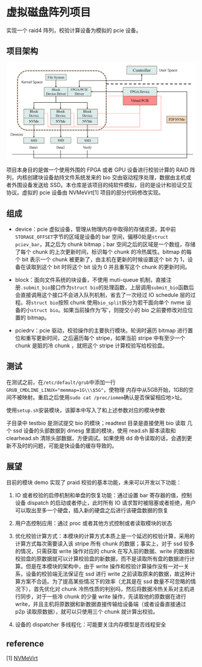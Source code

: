 # 虚拟磁盘阵列项目

实现一个 raid4 阵列，校验计算设备为模拟的 pcie 设备。

## 项目架构

![](image.png)

项目本身目的是做一个使用外围的 FPGA 或者 GPU 设备进行校验计算的 RAID 阵列，内核创建块设备劫持文件系统发来的 bio 交由驱动程序处理，数据由主机或者外围设备发送给 SSD。本仓库是该项目的纯软件模拟，目的是设计和验证交互协议。虚拟的 pcie 设备由 NVMeVirt[1] 项目的部分代码修改实现。

## 组成

* device：pcie 虚拟设备，管理从物理内存中取得的存储资源，其中前`STORAGE_OFFSET`字节的区域是设备的 bar 空间，偏移0处是`struct pciev_bar`，其之后为 chunk bitmap；bar 空间之后的区域是一个数组，存储了每个 chunk 的上次更新时间，标识每个 chunk 的冷热属性。bitmap 的每个 bit 表示一个 chunk 被更新了，由主机在更新的时候设置这个 bit 为 1，设备在读取到这个 bit 时将这个 bit 设为 0 并且重写这个 chunk 的更新时间。

* block：面向文件系统的块设备，不使用 muti-queue 机制，直接注册`.submit_bio`接口作为`struct bio`的处理函数，上层调用`submit_bio`函数后会直接调用这个接口不会进入队列机制，省去了一次经过 IO schedule 层的过程。将`struct bio`按照 chunk 使用`bio_split`拆分为若干面向单个 nvme 设备的小`struct bio`。如果当前操作为‘写’，则提交小的 bio 之前要修改对应位置的 bitmap。

* pciedrv：pcie 驱动，校验操作的主要执行模块。轮询时遍历 bitmap 进行置位和重写更新时间，之后遍历每个 stripe，如果当前 stripe 中有至少一个 chunk 是脏的冷 chunk ，就把这个 stripe 计算校验写给校验盘。

## 测试

在测试之前，在`/etc/default/grub`中添加一行`GRUB_CMDLINE_LINUX="memmap=1G\\\$5G"`，使物理
内存中从5GB开始，1GB的空间不被映射。重启之后使用`sudo cat /proc/iomem`确认是否保留相应地>址。

使用`setup.sh`安装模块，该脚本中写入了和上述参数对应的模块参数

子目录中 testbio 是测试提交 bio 的模块；readtest 目录是直接使用 bio 读取 几个 ssd 设备的头部数据到 dmesg 里面的模块，使用 read.sh 脚本读取和 clearhead.sh 清除头部数据，方便调试。如果使用 dd 命令读取的话，会遇到更新不及时的问题，可能是快设备的缓存导致的。

## 展望

目前的模块 demo 实现了 praid 校验的基本功能，未来可以开发以下功能：

1. IO 或者校验的启停机制和单盘的恢复功能：通过设置 bar 寄存器的值，控制设备 dispatch 的启动或者停止，此时所有 IO 请求暂时被阻塞或者拒绝，用户可以取出至多一个硬盘，插入新的硬盘之后进行该硬盘数据的恢复

2. 用户态控制应用：通过 proc 或者其他方式控制或者读取模块的状态

3. 优化校验计算方式：本模块的计算方式本质上是一个延迟的校验计算，采用的计算方式每次需要读入该 stripe 所有 chunk 的数据；事实上，对于 ssd 较多的情况，只需获取 write 操作对应的 chunk 在写入前的数据、write 的数据和校验盘的原数据就可以计算校验盘的新数据，而不是读取所有盘的数据进行计算。但是在本模块的架构中，由于 write 操作和校验计算操作没有一对一关系，设备的校验端无法保证在 ssd 进行 write 之前读取原来的数据，故这种计算方案不合适。为了提高某些情况下的效率（尤其是在 ssd 数量不可忽略的情况下），首先优化对 chunk 冷热性质的判别吗，然后将数据冷热关系对主机进行同步，对于一些冷 chunk 的少量 write 操作，先读取他的原数据在进行write，并且主机将原数据和新数据直接传输给设备端（或者设备直接通过 p2p 读取原数据），就可以只使用三个 chunk 就计算出校验。

4. 设备的 dispatcher 多线程化：可能要关注内存模型是否线程安全

## reference

[1] [NVMeVirt](https://github.com/snu-csl/nvmevirt)